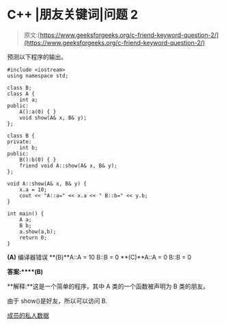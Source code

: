 # C++ |朋友关键词|问题 2

> 原文:[https://www.geeksforgeeks.org/c-friend-keyword-question-2/](https://www.geeksforgeeks.org/c-friend-keyword-question-2/)

预测以下程序的输出。

```
#include <iostream>
using namespace std;

class B;
class A {
    int a;
public:
    A():a(0) { }
    void show(A& x, B& y);
};

class B {
private:
    int b;
public:
    B():b(0) { }
    friend void A::show(A& x, B& y);
};

void A::show(A& x, B& y) {
    x.a = 10;
    cout << "A::a=" << x.a << " B::b=" << y.b;
}

int main() {
    A a;
    B b;
    a.show(a,b);
    return 0;
}
```

**(A)** 编译器错误
**(B)**A::A = 10 B::B = 0
**(C)**A::A = 0 B::B = 0

**答案:****(B)**

**解释:**这是一个简单的程序，其中 A 类的一个函数被声明为 B 类的朋友。

由于 show()是好友，所以可以访问 B.

[成员的私人数据](https://www.geeksforgeeks.org/c-plus-plus-gq/friend-function-and-class-gq/)